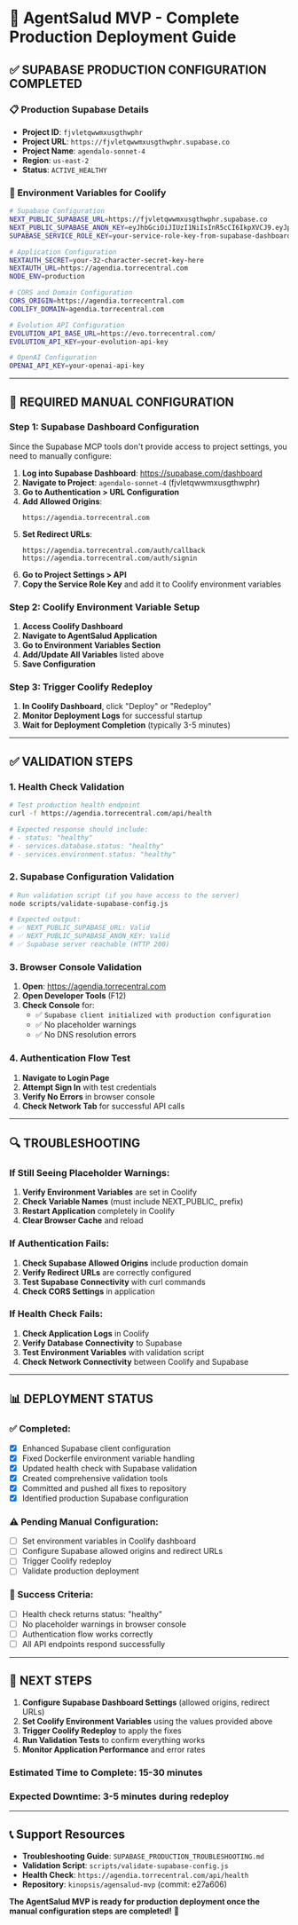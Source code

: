 # 🚀 AgentSalud MVP - Complete Production Deployment Guide

## ✅ **SUPABASE PRODUCTION CONFIGURATION COMPLETED**

### **📋 Production Supabase Details**
- **Project ID**: `fjvletqwwmxusgthwphr`
- **Project URL**: `https://fjvletqwwmxusgthwphr.supabase.co`
- **Project Name**: `agendalo-sonnet-4`
- **Region**: `us-east-2`
- **Status**: `ACTIVE_HEALTHY`

### **🔑 Environment Variables for Coolify**
```bash
# Supabase Configuration
NEXT_PUBLIC_SUPABASE_URL=https://fjvletqwwmxusgthwphr.supabase.co
NEXT_PUBLIC_SUPABASE_ANON_KEY=eyJhbGciOiJIUzI1NiIsInR5cCI6IkpXVCJ9.eyJpc3MiOiJzdXBhYmFzZSIsInJlZiI6ImZqdmxldHF3d214dXNndGh3cGhyIiwicm9sZSI6ImFub24iLCJpYXQiOjE3NDgyMDc2MDAsImV4cCI6MjA2Mzc4MzYwMH0.TiU8DGo9kihikfmlk1drLs57tNuOrm_Pgq80yzsWytc
SUPABASE_SERVICE_ROLE_KEY=your-service-role-key-from-supabase-dashboard

# Application Configuration
NEXTAUTH_SECRET=your-32-character-secret-key-here
NEXTAUTH_URL=https://agendia.torrecentral.com
NODE_ENV=production

# CORS and Domain Configuration
CORS_ORIGIN=https://agendia.torrecentral.com
COOLIFY_DOMAIN=agendia.torrecentral.com

# Evolution API Configuration
EVOLUTION_API_BASE_URL=https://evo.torrecentral.com/
EVOLUTION_API_KEY=your-evolution-api-key

# OpenAI Configuration
OPENAI_API_KEY=your-openai-api-key
```

---

## 🔧 **REQUIRED MANUAL CONFIGURATION**

### **Step 1: Supabase Dashboard Configuration**
Since the Supabase MCP tools don't provide access to project settings, you need to manually configure:

1. **Log into Supabase Dashboard**: https://supabase.com/dashboard
2. **Navigate to Project**: `agendalo-sonnet-4` (fjvletqwwmxusgthwphr)
3. **Go to Authentication > URL Configuration**
4. **Add Allowed Origins**:
   ```
   https://agendia.torrecentral.com
   ```
5. **Set Redirect URLs**:
   ```
   https://agendia.torrecentral.com/auth/callback
   https://agendia.torrecentral.com/auth/signin
   ```
6. **Go to Project Settings > API**
7. **Copy the Service Role Key** and add it to Coolify environment variables

### **Step 2: Coolify Environment Variable Setup**
1. **Access Coolify Dashboard**
2. **Navigate to AgentSalud Application**
3. **Go to Environment Variables Section**
4. **Add/Update All Variables** listed above
5. **Save Configuration**

### **Step 3: Trigger Coolify Redeploy**
1. **In Coolify Dashboard**, click "Deploy" or "Redeploy"
2. **Monitor Deployment Logs** for successful startup
3. **Wait for Deployment Completion** (typically 3-5 minutes)

---

## ✅ **VALIDATION STEPS**

### **1. Health Check Validation**
```bash
# Test production health endpoint
curl -f https://agendia.torrecentral.com/api/health

# Expected response should include:
# - status: "healthy"
# - services.database.status: "healthy"
# - services.environment.status: "healthy"
```

### **2. Supabase Configuration Validation**
```bash
# Run validation script (if you have access to the server)
node scripts/validate-supabase-config.js

# Expected output:
# ✅ NEXT_PUBLIC_SUPABASE_URL: Valid
# ✅ NEXT_PUBLIC_SUPABASE_ANON_KEY: Valid
# ✅ Supabase server reachable (HTTP 200)
```

### **3. Browser Console Validation**
1. **Open**: https://agendia.torrecentral.com
2. **Open Developer Tools** (F12)
3. **Check Console** for:
   - ✅ `Supabase client initialized with production configuration`
   - ✅ No placeholder warnings
   - ✅ No DNS resolution errors

### **4. Authentication Flow Test**
1. **Navigate to Login Page**
2. **Attempt Sign In** with test credentials
3. **Verify No Errors** in browser console
4. **Check Network Tab** for successful API calls

---

## 🔍 **TROUBLESHOOTING**

### **If Still Seeing Placeholder Warnings:**
1. **Verify Environment Variables** are set in Coolify
2. **Check Variable Names** (must include NEXT_PUBLIC_ prefix)
3. **Restart Application** completely in Coolify
4. **Clear Browser Cache** and reload

### **If Authentication Fails:**
1. **Check Supabase Allowed Origins** include production domain
2. **Verify Redirect URLs** are correctly configured
3. **Test Supabase Connectivity** with curl commands
4. **Check CORS Settings** in application

### **If Health Check Fails:**
1. **Check Application Logs** in Coolify
2. **Verify Database Connectivity** to Supabase
3. **Test Environment Variables** with validation script
4. **Check Network Connectivity** between Coolify and Supabase

---

## 📊 **DEPLOYMENT STATUS**

### **✅ Completed:**
- [x] Enhanced Supabase client configuration
- [x] Fixed Dockerfile environment variable handling
- [x] Updated health check with Supabase validation
- [x] Created comprehensive validation tools
- [x] Committed and pushed all fixes to repository
- [x] Identified production Supabase configuration

### **⚠️ Pending Manual Configuration:**
- [ ] Set environment variables in Coolify dashboard
- [ ] Configure Supabase allowed origins and redirect URLs
- [ ] Trigger Coolify redeploy
- [ ] Validate production deployment

### **🎯 Success Criteria:**
- [ ] Health check returns status: "healthy"
- [ ] No placeholder warnings in browser console
- [ ] Authentication flow works correctly
- [ ] All API endpoints respond successfully

---

## 🚀 **NEXT STEPS**

1. **Configure Supabase Dashboard Settings** (allowed origins, redirect URLs)
2. **Set Coolify Environment Variables** using the values provided above
3. **Trigger Coolify Redeploy** to apply the fixes
4. **Run Validation Tests** to confirm everything works
5. **Monitor Application Performance** and error rates

### **Estimated Time to Complete**: 15-30 minutes
### **Expected Downtime**: 3-5 minutes during redeploy

---

## 📞 **Support Resources**

- **Troubleshooting Guide**: `SUPABASE_PRODUCTION_TROUBLESHOOTING.md`
- **Validation Script**: `scripts/validate-supabase-config.js`
- **Health Check**: `https://agendia.torrecentral.com/api/health`
- **Repository**: `kinopsis/agensalud-mvp` (commit: e27a606)

**The AgentSalud MVP is ready for production deployment once the manual configuration steps are completed!** 🎉
